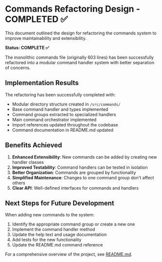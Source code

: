 # Commands Refactoring Design - COMPLETED ✅

This document outlined the design for refactoring the commands system to improve maintainability and extensibility.

**Status: COMPLETE ✅**

The monolithic commands file (originally 603 lines) has been successfully refactored into a modular command handler system with better separation of concerns.

## Implementation Results

The refactoring has been successfully completed with:
- Modular directory structure created in `/src/commands/`
- Base command handler and types implemented
- Command groups extracted to specialized handlers
- Main command orchestrator implemented
- Import references updated throughout the codebase
- Command documentation in README.md updated

## Benefits Achieved

1. **Enhanced Extensibility**: New commands can be added by creating new handler classes
2. **Improved Testability**: Command handlers can be tested in isolation
3. **Better Organization**: Commands are grouped by functionality
4. **Simplified Maintenance**: Changes to one command group don't affect others
5. **Clear API**: Well-defined interfaces for commands and handlers

## Next Steps for Future Development

When adding new commands to the system:
1. Identify the appropriate command group or create a new one
2. Implement the command handler method
3. Update the help text and usage documentation
4. Add tests for the new functionality
5. Update the README.md command reference

For a comprehensive overview of the project, see [README.md](../README.md).